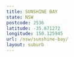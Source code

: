 ```yaml
---
title: SUNSHINE BAY
state: NSW
postcode: 2536
latitude: -35.671272
longitude: 150.125945
url: /nsw/sunshine-bay/
layout: suburb
---
```


